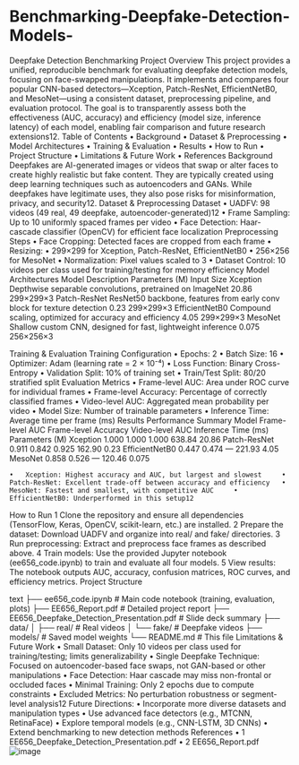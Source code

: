 # Benchmarking-Deepfake-Detection-Models-
Deepfake Detection Benchmarking Project
Overview
This project provides a unified, reproducible benchmark for evaluating deepfake detection models, focusing on face-swapped manipulations. It implements and compares four popular CNN-based detectors—Xception, Patch-ResNet, EfficientNetB0, and MesoNet—using a consistent dataset, preprocessing pipeline, and evaluation protocol. The goal is to transparently assess both the effectiveness (AUC, accuracy) and efficiency (model size, inference latency) of each model, enabling fair comparison and future research extensions12.
Table of Contents
	•	Background 	•	Dataset & Preprocessing 	•	Model Architectures 	•	Training & Evaluation 	•	Results 	•	How to Run 	•	Project Structure 	•	Limitations & Future Work 	•	References
Background
Deepfakes are AI-generated images or videos that swap or alter faces to create highly realistic but fake content. They are typically created using deep learning techniques such as autoencoders and GANs. While deepfakes have legitimate uses, they also pose risks for misinformation, privacy, and security12.
Dataset & Preprocessing
Dataset
	•	UADFV: 98 videos (49 real, 49 deepfake, autoencoder-generated)12 	•	Frame Sampling: Up to 10 uniformly spaced frames per video 	•	Face Detection: Haar-cascade classifier (OpenCV) for efficient face localization
Preprocessing Steps
	•	Face Cropping: Detected faces are cropped from each frame 	•	Resizing:
	•	299×299 for Xception, Patch-ResNet, EfficientNetB0 	•	256×256 for MesoNet
	•	Normalization: Pixel values scaled to 3 	•	Dataset Control: 10 videos per class used for training/testing for memory efficiency
Model Architectures
Model	Description	Parameters (M)	Input Size
Xception	Depthwise separable convolutions, pretrained on ImageNet	20.86	299×299×3
Patch-ResNet	ResNet50 backbone, features from early conv block for texture detection	0.23	299×299×3
EfficientNetB0	Compound scaling, optimized for accuracy and efficiency	4.05	299×299×3
MesoNet	Shallow custom CNN, designed for fast, lightweight inference	0.075	256×256×3

Training & Evaluation
Training Configuration
	•	Epochs: 2 	•	Batch Size: 16 	•	Optimizer: Adam (learning rate = 2 × 10⁻⁴) 	•	Loss Function: Binary Cross-Entropy 	•	Validation Split: 10% of training set 	•	Train/Test Split: 80/20 stratified split
Evaluation Metrics
	•	Frame-level AUC: Area under ROC curve for individual frames 	•	Frame-level Accuracy: Percentage of correctly classified frames 	•	Video-level AUC: Aggregated mean probability per video 	•	Model Size: Number of trainable parameters 	•	Inference Time: Average time per frame (ms)
Results
Performance Summary
Model	Frame-level AUC	Frame-level Accuracy	Video-level AUC	Inference Time (ms)	Parameters (M)
Xception	1.000	1.000	1.000	638.84	20.86
Patch-ResNet	0.911	0.842	0.925	162.90	0.23
EfficientNetB0	0.447	0.474	—	221.93	4.05
MesoNet	0.858	0.526	—	120.46	0.075

	•	Xception: Highest accuracy and AUC, but largest and slowest 	•	Patch-ResNet: Excellent trade-off between accuracy and efficiency 	•	MesoNet: Fastest and smallest, with competitive AUC 	•	EfficientNetB0: Underperformed in this setup12
How to Run
	1	Clone the repository and ensure all dependencies (TensorFlow, Keras, OpenCV, scikit-learn, etc.) are installed. 	2	Prepare the dataset: Download UADFV and organize into real/ and fake/ directories. 	3	Run preprocessing: Extract and preprocess face frames as described above. 	4	Train models: Use the provided Jupyter notebook (ee656_code.ipynb) to train and evaluate all four models. 	5	View results: The notebook outputs AUC, accuracy, confusion matrices, ROC curves, and efficiency metrics.
Project Structure

text ├── ee656_code.ipynb         # Main code notebook (training, evaluation, plots) ├── EE656_Report.pdf         # Detailed project report ├── EE656_Deepfake_Detection_Presentation.pdf  # Slide deck summary ├── data/ │   ├── real/                # Real videos │   └── fake/                # Deepfake videos ├── models/                  # Saved model weights └── README.md                # This file
Limitations & Future Work
	•	Small Dataset: Only 10 videos per class used for training/testing; limits generalizability 	•	Single Deepfake Technique: Focused on autoencoder-based face swaps, not GAN-based or other manipulations 	•	Face Detection: Haar cascade may miss non-frontal or occluded faces 	•	Minimal Training: Only 2 epochs due to compute constraints 	•	Excluded Metrics: No perturbation robustness or segment-level analysis12
Future Directions:
	•	Incorporate more diverse datasets and manipulation types 	•	Use advanced face detectors (e.g., MTCNN, RetinaFace) 	•	Explore temporal models (e.g., CNN-LSTM, 3D CNNs) 	•	Extend benchmarking to new detection methods
References
	•	1 EE656_Deepfake_Detection_Presentation.pdf 	•	2 EE656_Report.pdf
![image](https://github.com/user-attachments/assets/ae16af38-6e3b-4db9-882d-4fae5b3ad4fc)
